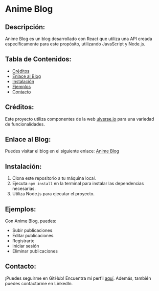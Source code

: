 # Anime Blog

## Descripción:
Anime Blog es un blog desarrollado con React que utiliza una API creada específicamente para este propósito, utilizando JavaScript y Node.js.

## Tabla de Contenidos:
- [Créditos](#créditos)
- [Enlace al Blog](#enlace-al-blog)
- [Instalación](#instalación)
- [Ejemplos](#ejemplos)
- [Contacto](#contacto)

## Créditos:
Este proyecto utiliza componentes de la web [uiverse.io](https://uiverse.io/Yaya12085/rude-mouse-79) para una variedad de funcionalidades.

## Enlace al Blog:
Puedes visitar el blog en el siguiente enlace: [Anime Blog](https://663ab7948680e97bea0bbf34--ephemeral-dieffenbachia-a772c8.netlify.app/)

## Instalación:
1. Clona este repositorio a tu máquina local.
2. Ejecuta `npm install` en la terminal para instalar las dependencias necesarias.
3. Utiliza Node.js para ejecutar el proyecto.

## Ejemplos:
Con Anime Blog, puedes:
- Subir publicaciones
- Editar publicaciones
- Registrarte
- Iniciar sesión
- Eliminar publicaciones

## Contacto:
¡Puedes seguirme en GitHub! Encuentra mi perfil [aquí](https://github.com/tu_nombre_de_usuario). Además, también puedes contactarme en LinkedIn.
